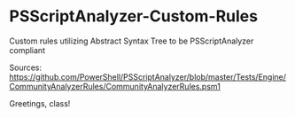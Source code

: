 # PSScriptAnalyzer-Custom-Rules
Custom rules utilizing Abstract Syntax Tree to be PSScriptAnalyzer compliant

Sources:
https://github.com/PowerShell/PSScriptAnalyzer/blob/master/Tests/Engine/CommunityAnalyzerRules/CommunityAnalyzerRules.psm1

Greetings, class!
